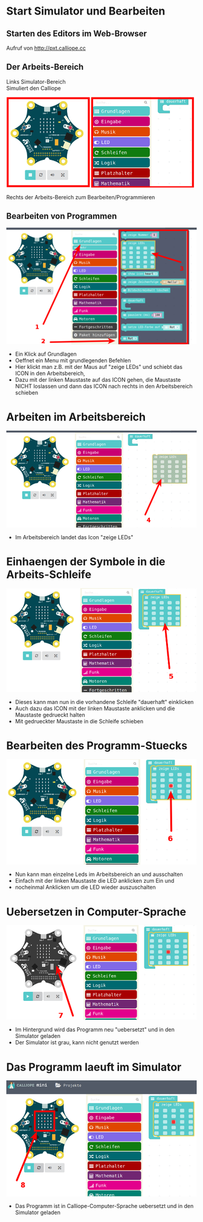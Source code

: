 # Start Simulator und Bearbeiten

## Starten des Editors im Web-Browser 

Aufruf von <http://pxt.calliope.cc>



## Der Arbeits-Bereich 

Links Simulator-Bereich  
Simuliert den Calliope

![Arbeits-Bereich](SimulatorEdit_0.png)

Rechts der Arbeits-Bereich zum Bearbeiten/Programmieren



## Bearbeiten von Programmen

![Grundlagen oeffnet ein Menu](SimulatorEdit_1.png)

* Ein Klick auf Grundlagen
* Oeffnet ein Menu mit grundlegenden Befehlen
* Hier klickt man z.B. mit der Maus auf "zeige LEDs" und schiebt das ICON in den Arbeitsbereich, 
* Dazu mit der linken Maustaste auf das ICON gehen, die Maustaste NICHT loslassen und dann das ICON nach rechts in den Arbeitsbereich schieben 
 
# Arbeiten im Arbeitsbereich

![Zeige leds im Arbeitsbereich](SimulatorEdit_2.png)

* Im Arbeitsbereich landet das Icon "zeige LEDs"

# Einhaengen der Symbole in die Arbeits-Schleife

![Einklicken in die Schleife](SimulatorEdit_3.png)

* Dieses kann man nun in die vorhandene Schleife "dauerhaft" einklicken
* Auch dazu das ICON mit der linken Maustaste anklicken und die Maustaste gedrueckt halten 
* Mit gedrueckter Maustaste in die Schleife schieben

# Bearbeiten des Programm-Stuecks

![Leds aendern](SimulatorEdit_4.png)

* Nun kann man einzelne Leds im Arbeitsbereich an und ausschalten
* Einfach mit der linken Maustaste die LED anklicken zum Ein und
* nocheinmal Anklicken um die LED wieder auszuschalten 

# Uebersetzen in Computer-Sprache  

![Simulator arbeitet](SimulatorEdit_5.png)


* Im Hintergrund wird das Programm neu "uebersetzt" und in den Simulator geladen
* Der Simulator ist grau, kann nicht genutzt werden

# Das Programm laeuft im Simulator

![Programm im Simulator](SimulatorEdit_6.png)


* Das Programm ist in Calliope-Computer-Sprache uebersetzt und in den Simulator geladen

